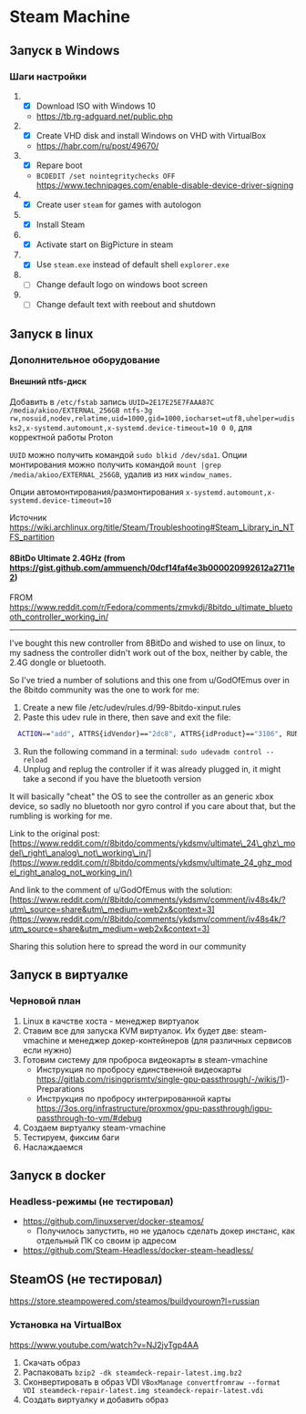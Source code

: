 # Steam Machine

## Запуск в Windows

### Шаги настройки

1. - [x] Download ISO with Windows 10
    - https://tb.rg-adguard.net/public.php
2. - [x] Create VHD disk  and install Windows on VHD with VirtualBox
    - https://habr.com/ru/post/49670/
3. - [x] Repare boot
    - `BCDEDIT /set nointegritychecks OFF` https://www.technipages.com/enable-disable-device-driver-signing
4. - [x] Create user `steam` for games with autologon
5. - [x] Install Steam
6. - [x] Activate start on BigPicture in steam
7. - [x] Use `steam.exe` instead of default shell `explorer.exe`
8. - [ ] Change default logo on windows boot screen
9. - [ ] Change default text with reebout and shutdown

## Запуск в linux

### Дополнительное оборудование

#### Внешний ntfs-диск

Добавить в `/etc/fstab` запись `UUID=2E17E25E7FAAA87C /media/akioo/EXTERNAL_256GB ntfs-3g rw,nosuid,nodev,relatime,uid=1000,gid=1000,iocharset=utf8,uhelper=udisks2,x-systemd.automount,x-systemd.device-timeout=10 0 0`, для корректной работы Proton

`UUID` можно получить командой `sudo blkid /dev/sda1`. Опции монтирования можно получить командой `mount |grep /media/akioo/EXTERNAL_256GB`, удалив из них `window_names`.

Опции автомонтирования/размонтирования `x-systemd.automount,x-systemd.device-timeout=10`

Источник https://wiki.archlinux.org/title/Steam/Troubleshooting#Steam_Library_in_NTFS_partition

#### 8BitDo Ultimate 2.4GHz (from https://gist.github.com/ammuench/0dcf14faf4e3b000020992612a2711e2)

FROM https://www.reddit.com/r/Fedora/comments/zmvkdj/8bitdo_ultimate_bluetooth_controller_working_in/

-----

I've bought this new controller from 8BitDo and wished to use on linux, to my sadness the controller didn't work out of the box, neither by cable, the 2.4G dongle or bluetooth.  


So I've tried a number of solutions and this one from u/GodOfEmus over in the 8bitdo community was the one to work for me:  


1. Create a new file /etc/udev/rules.d/99-8bitdo-xinput.rules
2. Paste this udev rule in there, then save and exit the file: 
  
  ```bash
    ACTION=="add", ATTRS{idVendor}=="2dc8", ATTRS{idProduct}=="3106", RUN+="/sbin/modprobe xpad", RUN+="/bin/sh -c 'echo 2dc8 3106 > /sys/bus/usb/drivers/xpad/new_id'"
  ```
3. Run the following command in a terminal: `sudo udevadm control --reload`
4. Unplug and replug the controller if it was already plugged in, it might take a second if you have the bluetooth version

It will basically "cheat" the OS to see the controller as an generic xbox device, so sadly no bluetooth nor gyro control if you care about that, but the rumbling is working for me.  


Link to the original post: [https://www.reddit.com/r/8bitdo/comments/ykdsmv/ultimate\_24\_ghz\_model\_right\_analog\_not\_working\_in/](https://www.reddit.com/r/8bitdo/comments/ykdsmv/ultimate_24_ghz_model_right_analog_not_working_in/)  


And link to the comment of u/GodOfEmus with the solution: [https://www.reddit.com/r/8bitdo/comments/ykdsmv/comment/iv48s4k/?utm\_source=share&utm\_medium=web2x&context=3](https://www.reddit.com/r/8bitdo/comments/ykdsmv/comment/iv48s4k/?utm_source=share&utm_medium=web2x&context=3)  


Sharing this solution here to spread the word in our community

## Запуск в виртуалке

### Черновой план

1. Linux в качстве хоста - менеджер виртуалок
2. Ставим все для запуска KVM виртуалок. Их будет две: steam-vmachine и менеджер докер-контейнеров (для различных сервисов если нужно)
3. Готовим систему для проброса видеокарты в steam-vmachine
    - Инструкция по пробросу единственной видеокарты https://gitlab.com/risingprismtv/single-gpu-passthrough/-/wikis/1)-Preparations
    - Инструкция по пробросу интегрированной карты https://3os.org/infrastructure/proxmox/gpu-passthrough/igpu-passthrough-to-vm/#debug
4. Создаем виртуалку steam-vmachine
5. Тестируем, фиксим баги
6. Наслаждаемся

## Запуск в docker

### Headless-режимы (не тестировал)

- https://github.com/linuxserver/docker-steamos/
  - Получилось запустить, но не удалось сделать докер инстанс, как отдельный ПК со своим ip адресом
- https://github.com/Steam-Headless/docker-steam-headless/

## SteamOS (не тестировал)

https://store.steampowered.com/steamos/buildyourown?l=russian

### Установка на VirtualBox

https://www.youtube.com/watch?v=NJ2jvTgp4AA

1. Скачать образ
2. Распаковать `bzip2 -dk steamdeck-repair-latest.img.bz2`
3. Сконвертировать в образ VDI `VBoxManage convertfromraw --format VDI steamdeck-repair-latest.img steamdeck-repair-latest.vdi`
4. Создать виртуалку и добавить образ
